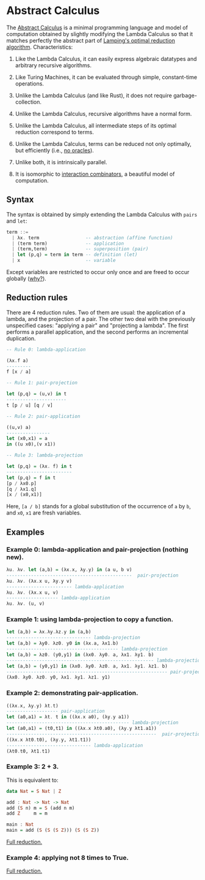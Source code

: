 # Abstract Calculus

The [Abstract Calculus](https://medium.com/@maiavictor/the-abstract-calculus-fe8c46bcf39c) is a minimal programming language and model of computation obtained by slightly modifying the Lambda Calculus so that it matches perfectly the abstract part of [Lamping's optimal reduction algorithm](http://citeseerx.ist.psu.edu/viewdoc/download?doi=10.1.1.90.2386&rep=rep1&type=pdf). Characteristics:

1. Like the Lambda Calculus, it can easily express algebraic datatypes and arbitrary recursive algorithms.

2. Like Turing Machines, it can be evaluated through simple, constant-time operations.

3. Unlike the Lambda Calculus (and like Rust), it does not require garbage-collection.

4. Unlike the Lambda Calculus, recursive algorithms have a normal form.

5. Unlike the Lambda Calculus, all intermediate steps of its optimal reduction correspond to terms.

6. Unlike the Lambda Calculus, terms can be reduced not only optimally, but efficiently (i.e., [no oracles](https://dl.acm.org/citation.cfm?id=1131315)).

7. Unlike both, it is intrinsically parallel.

8. It is isomorphic to [interaction combinators](https://pdfs.semanticscholar.org/6cfe/09aa6e5da6ce98077b7a048cb1badd78cc76.pdf), a beautiful model of computation.

## Syntax

The syntax is obtained by simply extending the Lambda Calculus with `pairs` and `let`:


```haskell
term ::=
  | λx. term                 -- abstraction (affine function)
  | (term term)              -- application
  | (term,term)              -- superposition (pair)
  | let (p,q) = term in term -- definition (let)
  | x                        -- variable
```

Except variables are restricted to occur only once and are freed to occur globally ([why?](https://stackoverflow.com/questions/52048420/can-a-calculus-have-incremental-copying-and-closed-scopes)).

## Reduction rules

There are 4 reduction rules. Two of them are usual: the application of a lambda, and the projection of a pair. The other two deal with the previously unspecified cases: "applying a pair" and "projecting a lambda". The first performs a parallel application, and the second performs an incremental duplication.

```haskell
-- Rule 0: lambda-application

(λx.f a)
---------
f [x / a]

-- Rule 1: pair-projection

let (p,q) = (u,v) in t
----------------------
t [p / u] [q / v]

-- Rule 2: pair-application

((u,v) a)
----------------
let (x0,x1) = a 
in ((u x0),(v x1))

-- Rule 3: lambda-projection

let (p,q) = (λx. f) in t
------------------------
let (p,q) = f in t
[p / λx0.p]
[q / λx1.q]
[x / (x0,x1)]
```

Here, `[a / b]` stands for a global substitution of the occurrence of `a` by `b`, and `x0`, `x1` are fresh variables.

## Examples

### Example 0: lambda-application and pair-projection (nothing new).

```haskell
λu. λv. let (a,b) = (λx.x, λy.y) in (a u, b v)
----------------------------------------------  pair-projection
λu. λv. (λx.x u, λy.y v)
------------------------ lambda-application
λu. λv. (λx.x u, v)
------------------- lambda-application
λu. λv. (u, v)
```

### Example 1: using lambda-projection to copy a function.

```haskell
let (a,b) = λx.λy.λz.y in (a,b)
------------------------------- lambda-projection
let (a,b) = λy0. λz0. y0 in (λx.a, λx1.b)
----------------------------------------- lambda-projection
let (a,b) = λz0. (y0,y1) in (λx0. λy0. a, λx1. λy1. b)
------------------------------------------------------ lambda-projection
let (a,b) = (y0,y1) in (λx0. λy0. λz0. a, λx1. λy1. λz1. b)
----------------------------------------------------------- pair-projection
(λx0. λy0. λz0. y0, λx1. λy1. λz1. y1)
``` 

### Example 2: demonstrating pair-application.

```haskell
((λx.x, λy.y) λt.t) 
------------------- pair-application
let (a0,a1) = λt. t in ((λx.x a0), (λy.y a1))
--------------------------------------------- lambda-projection
let (a0,a1) = (t0,t1) in ((λx.x λt0.a0), (λy.y λt1.a1))
-------------------------------------------------------  pair-projection
((λx.x λt0.t0), (λy.y, λt1.t1))
------------------------------- lambda-application
(λt0.t0, λt1.t1)
```

### Example 3: 2 + 3.

This is equivalent to:

```haskell
data Nat = S Nat | Z

add : Nat -> Nat -> Nat
add (S n) m = S (add n m)
add Z     m = m

main : Nat
main = add (S (S (S Z))) (S (S Z))
```

[Full reduction.](https://gist.github.com/MaiaVictor/659e047c267a801c7d9cf1970541cb54)

### Example 4: applying not 8 times to True. 

[Full reduction.](https://gist.github.com/MaiaVictor/d565bee7d9083e98ae1470067ce12dbb)

